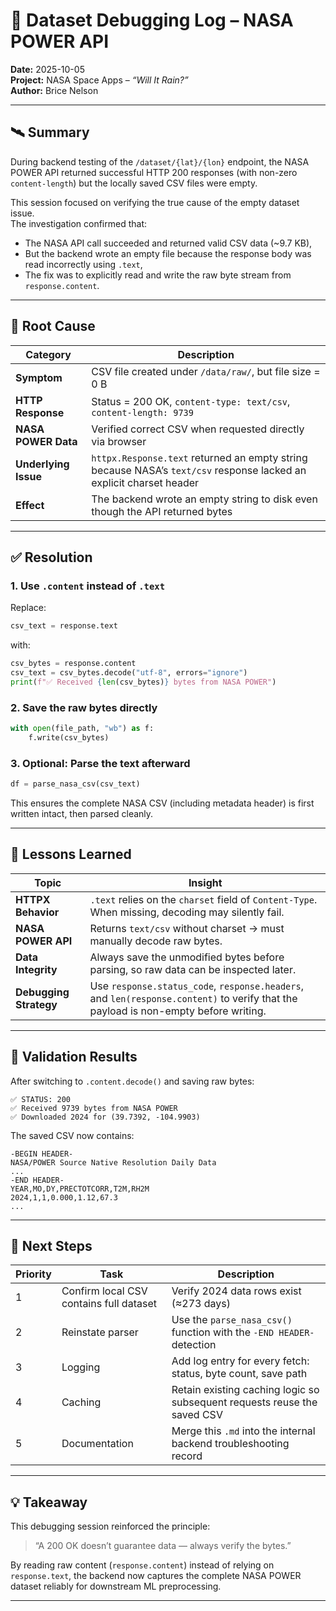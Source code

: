 # 🧩 Dataset Debugging Log – NASA POWER API  

**Date:** 2025-10-05  
**Project:** NASA Space Apps – *“Will It Rain?”*  
**Author:** Brice Nelson  

---

## 🛰️ Summary  

During backend testing of the `/dataset/{lat}/{lon}` endpoint, the NASA POWER API returned successful HTTP 200 responses (with non-zero `content-length`) but the locally saved CSV files were empty.  

This session focused on verifying the true cause of the empty dataset issue.  
The investigation confirmed that:

- The NASA API call succeeded and returned valid CSV data (~9.7 KB),
- But the backend wrote an empty file because the response body was read incorrectly using `.text`,  
- The fix was to explicitly read and write the raw byte stream from `response.content`.

---

## 🧩 Root Cause  

| Category | Description |
|-----------|--------------|
| **Symptom** | CSV file created under `/data/raw/`, but file size = 0 B |
| **HTTP Response** | Status = 200 OK, `content-type: text/csv`, `content-length: 9739` |
| **NASA POWER Data** | Verified correct CSV when requested directly via browser |
| **Underlying Issue** | `httpx.Response.text` returned an empty string because NASA’s `text/csv` response lacked an explicit charset header |
| **Effect** | The backend wrote an empty string to disk even though the API returned bytes |

---

## ✅ Resolution  

### 1. Use `.content` instead of `.text`  

Replace:

```python
csv_text = response.text
```

with:

```python
csv_bytes = response.content
csv_text = csv_bytes.decode("utf-8", errors="ignore")
print(f"✅ Received {len(csv_bytes)} bytes from NASA POWER")
```

### 2. Save the raw bytes directly  

```python
with open(file_path, "wb") as f:
    f.write(csv_bytes)
```

### 3. Optional: Parse the text afterward  

```python
df = parse_nasa_csv(csv_text)
```

This ensures the complete NASA CSV (including metadata header) is first written intact, then parsed cleanly.

---

## 🧠 Lessons Learned  

| Topic | Insight |
|-------|----------|
| **HTTPX Behavior** | `.text` relies on the `charset` field of `Content-Type`. When missing, decoding may silently fail. |
| **NASA POWER API** | Returns `text/csv` without charset → must manually decode raw bytes. |
| **Data Integrity** | Always save the unmodified bytes before parsing, so raw data can be inspected later. |
| **Debugging Strategy** | Use `response.status_code`, `response.headers`, and `len(response.content)` to verify that the payload is non-empty before writing. |

---

## 🧩 Validation Results  

After switching to `.content.decode()` and saving raw bytes:

```text
✅ STATUS: 200
✅ Received 9739 bytes from NASA POWER
✅ Downloaded 2024 for (39.7392, -104.9903)
```

The saved CSV now contains:

```text
-BEGIN HEADER-
NASA/POWER Source Native Resolution Daily Data
...
-END HEADER-
YEAR,MO,DY,PRECTOTCORR,T2M,RH2M
2024,1,1,0.000,1.12,67.3
...
```

---

## 🧭 Next Steps  

| Priority | Task | Description |
|-----------|------|-------------|
| 1 | Confirm local CSV contains full dataset | Verify 2024 data rows exist (≈273 days) |
| 2 | Reinstate parser | Use the `parse_nasa_csv()` function with the `-END HEADER-` detection |
| 3 | Logging | Add log entry for every fetch: status, byte count, save path |
| 4 | Caching | Retain existing caching logic so subsequent requests reuse the saved CSV |
| 5 | Documentation | Merge this `.md` into the internal backend troubleshooting record |

---

## 💡 Takeaway  

This debugging session reinforced the principle:  
> “A 200 OK doesn’t guarantee data — always verify the bytes.”  

By reading raw content (`response.content`) instead of relying on `response.text`, the backend now captures the complete NASA POWER dataset reliably for downstream ML preprocessing.

---
